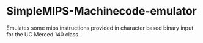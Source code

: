 # SimpleMIPS-Machinecode-emulator
Emulates some mips instructions provided in character based binary input for the UC Merced 140 class.
